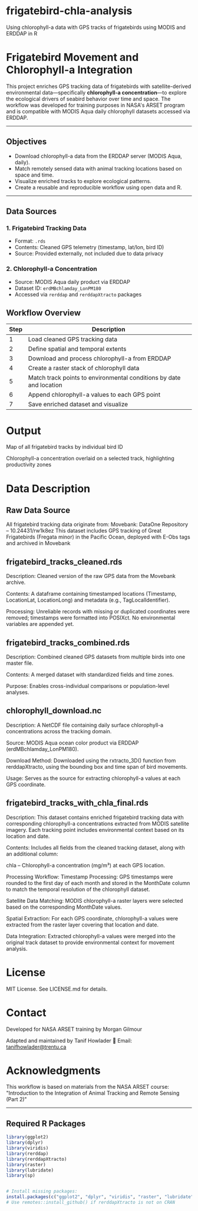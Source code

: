 # frigatebird-chla-analysis
Using chlorophyll-a data with GPS tracks of frigatebirds using MODIS and ERDDAP in R


# Frigatebird Movement and Chlorophyll-a Integration

This project enriches GPS tracking data of frigatebirds with satellite-derived environmental data—specifically **chlorophyll-a concentration**—to explore the ecological drivers of seabird behavior over time and space. The workflow was developed for training purposes in NASA's ARSET program and is compatible with MODIS Aqua daily chlorophyll datasets accessed via ERDDAP.

---

## Objectives

- Download chlorophyll-a data from the ERDDAP server (MODIS Aqua, daily).
- Match remotely sensed data with animal tracking locations based on space and time.
- Visualize enriched tracks to explore ecological patterns.
- Create a reusable and reproducible workflow using open data and R.

---

## Data Sources

### 1. **Frigatebird Tracking Data**
- Format: `.rds`
- Contents: Cleaned GPS telemetry (timestamp, lat/lon, bird ID)
- Source: Provided externally, not included due to data privacy

### 2. **Chlorophyll-a Concentration**
- Source: MODIS Aqua daily product via ERDDAP
- Dataset ID: `erdMBchlamday_LonPM180`
- Accessed via `rerddap` and `rerddapXtracto` packages

## Workflow Overview

| Step | Description                                                         |
| ---- | ------------------------------------------------------------------- |
| 1    | Load cleaned GPS tracking data                                      |
| 2    | Define spatial and temporal extents                                 |
| 3    | Download and process chlorophyll-a from ERDDAP                      |
| 4    | Create a raster stack of chlorophyll data                           |
| 5    | Match track points to environmental conditions by date and location |
| 6    | Append chlorophyll-a values to each GPS point                       |
| 7    | Save enriched dataset and visualize                                 |


# Output

Map of all frigatebird tracks by individual bird ID

Chlorophyll-a concentration overlaid on a selected track, highlighting productivity zones


# Data Description
## Raw Data Source
All frigatebird tracking data originate from:
Movebank: DataOne Repository – 10.24431/rw1k8ez
This dataset includes GPS tracking of Great Frigatebirds (Fregata minor) in the Pacific Ocean, deployed with E-Obs tags and archived in Movebank

## frigatebird_tracks_cleaned.rds
Description: Cleaned version of the raw GPS data from the Movebank archive.

Contents: A dataframe containing timestamped locations (Timestamp, LocationLat, LocationLong) and metadata (e.g., TagLocalIdentifier).

Processing: Unreliable records with missing or duplicated coordinates were removed; timestamps were formatted into POSIXct. No environmental variables are appended yet.

##  frigatebird_tracks_combined.rds
Description: Combined cleaned GPS datasets from multiple birds into one master file.

Contents: A merged dataset with standardized fields and time zones.

Purpose: Enables cross-individual comparisons or population-level analyses.

##  chlorophyll_download.nc
Description: A NetCDF file containing daily surface chlorophyll-a concentrations across the tracking domain.

Source: MODIS Aqua ocean color product via ERDDAP (erdMBchlamday_LonPM180).

Download Method: Downloaded using the rxtracto_3D() function from rerddapXtracto, using the bounding box and time span of bird movements.

Usage: Serves as the source for extracting chlorophyll-a values at each GPS coordinate.

##  frigatebird_tracks_with_chla_final.rds
Description:
This dataset contains enriched frigatebird tracking data with corresponding chlorophyll-a concentrations extracted from MODIS satellite imagery. Each tracking point includes environmental context based on its location and date.

Contents:
Includes all fields from the cleaned tracking dataset, along with an additional column:

chla – Chlorophyll-a concentration (mg/m³) at each GPS location.

Processing Workflow:
Timestamp Processing:
GPS timestamps were rounded to the first day of each month and stored in the MonthDate column to match the temporal resolution of the chlorophyll dataset.

Satellite Data Matching:
MODIS chlorophyll-a raster layers were selected based on the corresponding MonthDate values.

Spatial Extraction:
For each GPS coordinate, chlorophyll-a values were extracted from the raster layer covering that location and date.

Data Integration:
Extracted chlorophyll-a values were merged into the original track dataset to provide environmental context for movement analysis.



# License

MIT License. See LICENSE.md for details.

# Contact
Developed for NASA ARSET training by Morgan Gilmour

Adapted and maintained by Tanif Howlader
📧 Email: tanifhowlader@trentu.ca

# Acknowledgments
This workflow is based on materials from the NASA ARSET course:
"Introduction to the Integration of Animal Tracking and Remote Sensing (Part 2)"




---

## Required R Packages

```r
library(ggplot2)
library(dplyr)
library(viridis)
library(rerddap)
library(rerddapXtracto)
library(raster)
library(lubridate)
library(sp)


# Install missing packages:
install.packages(c("ggplot2", "dplyr", "viridis", "raster", "lubridate", "sp"))
# Use remotes::install_github() if rerddapXtracto is not on CRAN












